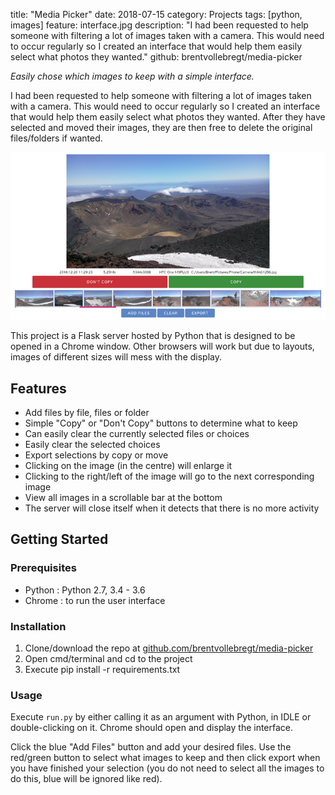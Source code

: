 title: "Media Picker"
date: 2018-07-15
category: Projects
tags: [python, images]
feature: interface.jpg
description: "I had been requested to help someone with filtering a lot of images taken with a camera. This would need to occur regularly so I created an interface that would help them easily select what photos they wanted."
github: brentvollebregt/media-picker

*Easily chose which images to keep with a simple interface.*

I had been requested to help someone with filtering a lot of images taken with a camera. This would need to occur regularly so I created an interface that would help them easily select what photos they wanted. After they have selected and moved their images, they are then free to delete the original files/folders if wanted.

![Interface](/posts/media-picker/interface.jpg)

This project is a Flask server hosted by Python that is designed to be opened in a Chrome window. Other browsers will work but due to layouts, images of different sizes will mess with the display.

## Features
 - Add files by file, files or folder
 - Simple "Copy" or "Don't Copy" buttons to determine what to keep
 - Can easily clear the currently selected files or choices
 - Easily clear the selected choices
 - Export selections by copy or move
 - Clicking on the image (in the centre) will enlarge it
 - Clicking to the right/left of the image will go to the next corresponding image
 - View all images in a scrollable bar at the bottom
 - The server will close itself when it detects that there is no more activity

## Getting Started

### Prerequisites
 - Python : Python 2.7, 3.4 - 3.6
 - Chrome : to run the user interface

### Installation
1. Clone/download the repo at [github.com/brentvollebregt/media-picker](https://github.com/brentvollebregt/media-picker)
2. Open cmd/terminal and cd to the project
3. Execute pip install -r requirements.txt

### Usage
Execute ```run.py``` by either calling it as an argument with Python, in IDLE or double-clicking on it. Chrome should open and display the interface.

Click the blue "Add Files" button and add your desired files. Use the red/green button to select what images to keep and then click export when you have finished your selection (you do not need to select all the images to do this, blue will be ignored like red).

